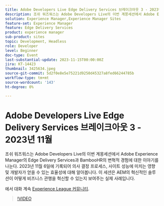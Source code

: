 ```yaml
---
title: Adobe Developers Live Edge Delivery Services 브레이크아웃 3 - 2023년 11월
description: 조쉬 워즈워스는 Adobe Developers Live의 이번 계몽세션에서 Adobe Experience Manager의 Edge Delivery Services과 BambooHR의 변혁적 경험에 대한 이야기를 나눈다. 2023년 11월 6일에 기록되어 의사 결정 프로세스, 사이트 성능에 미치는 영향 및 개발자가 얻을 수 있는 효율성에 대해 알아봅니다. 이 세션은 AEM의 혁신적인 솔루션이 어떻게 비즈니스 관행을 혁신할 수 있는지 보여주는 실제 사례입니다.
solution: Experience Manager,Experience Manager Sites
feature-set: Experience Manager
feature: Edge Delivery Services
product: experience manager
sub-product: sites
topic: Development, Headless
role: Developer
level: Beginner
doc-type: Event
last-substantial-update: 2023-11-15T00:00:00Z
jira: KT-14423
thumbnail: 3425634.jpeg
source-git-commit: 5d2f0e8e5e75221d9250d45327a8fed66244785b
workflow-type: tm+mt
source-wordcount: '143'
ht-degree: 0%

---
```



# Adobe Developers Live Edge Delivery Services 브레이크아웃 3 - 2023년 11월

조쉬 워즈워스는 Adobe Developers Live의 이번 계몽세션에서 Adobe Experience Manager의 Edge Delivery Services과 BambooHR의 변혁적 경험에 대한 이야기를 나눈다. 2023년 11월 6일에 기록되어 의사 결정 프로세스, 사이트 성능에 미치는 영향 및 개발자가 얻을 수 있는 효율성에 대해 알아봅니다. 이 세션은 AEM의 혁신적인 솔루션이 어떻게 비즈니스 관행을 혁신할 수 있는지 보여주는 실제 사례입니다.

에서 대화 계속 [Experience League 커뮤니티](https://adobe.ly/3rD9rMV).

>[!VIDEO](https://video.tv.adobe.com/v/3425634/?learn=on)

